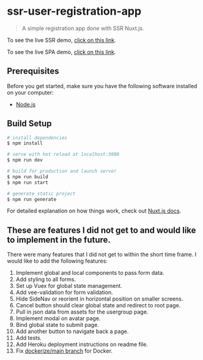 # ssr-user-registration-app

> A simple registration app done with SSR Nuxt.js.

To see the live SSR demo, [click on this link](https://ssr-user-registration-app.herokuapp.com/).

To see the live SPA demo, [click on this link](https://jwhy89.github.io/ssr-user-registration-app/).

## Prerequisites

Before you get started, make sure you have the following software installed on your computer:

- [Node.js](https://nodejs.org/en/)

## Build Setup

```bash
# install dependencies
$ npm install

# serve with hot reload at localhost:3000
$ npm run dev

# build for production and launch server
$ npm run build
$ npm run start

# generate static project
$ npm run generate
```

For detailed explanation on how things work, check out [Nuxt.js docs](https://nuxtjs.org).

## These are features I did not get to and would like to implement in the future.
There were many features that I did not get to within the short time frame. I would like to add the following features:

1. Implement global and local components to pass form data.
1. Add styling to all forms.
1. Set up Vuex for global state management.
1. Add vee-validation for form validation.
1. Hide SideNav or reorient in horizontal position on smaller screens.
1. Cancel button should clear global state and redirect to root page.
1. Pull in json data from assets for the usergroup page.
1. Implement modal on avatar page.
1. Bind global state to submit page.
1. Add another button to navigate back a page.
1. Add tests.
1. Add Heroku deployment instructions on readme file.
1. Fix [dockerize/main branch](https://github.com/jwhy89/ssr-user-registration-app/tree/dockerize/main) for Docker.
